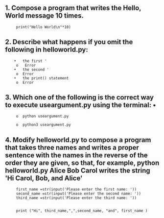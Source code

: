 ## 1. Compose a program that writes the Hello, World message 10 times. 
		 print("Hello World\n"*10)

## 2. Describe what happens if you omit the following in helloworld.py: 
		•	the first '  
		 o	 Error  
		•	the second '  
		 o	Error  
		•	the print() statement  
		 o	Error  

## 3. Which one of the following is the correct way to execute useargument.py using the terminal: •
		 o	python useargument.py  

		 o	python3 useargument.py  

## 4. Modify helloworld.py to compose a program that takes three names and writes a proper sentence with the names in the reverse of the order they are given, so that, for example, python helloworld.py Alice Bob Carol writes the string 'Hi Carol, Bob, and Alice'

		 first_name =str(input('Please enter the first name: '))
		 second_name =str(input('Please enter the second name: '))
		 third_name =str(input('Please enter the third name: '))


		 print ("Hi", third_name,",",second_name, "and", first_name )


